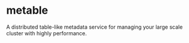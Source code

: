# metable
A distributed table-like metadata service for managing your large scale cluster with highly performance.
